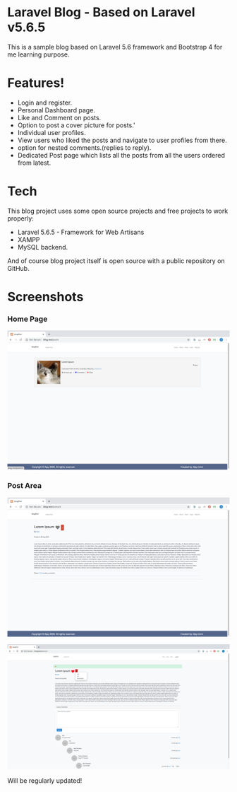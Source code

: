# Laravel Blog - Based on Laravel v5.6.5
This is a sample blog based on Laravel 5.6 framework and Bootstrap 4 for me learning purpose.

# Features!
  - Login and register.
  - Personal Dashboard page.
  - Like and Comment on posts.
  - Option to post a cover picture for posts.'
  - Individual user profiles.
  - View users who liked the posts and navigate to user profiles from there.
  - option for nested comments.(replies to reply).
  - Dedicated Post page which lists all the posts from all the users ordered from latest.


# Tech
This blog project uses some open source projects and free projects to work properly:
* Laravel 5.6.5 - Framework for Web Artisans
* XAMPP
* MySQL backend.

And of course blog project itself is open source with a public repository on GitHub.

# Screenshots
### Home Page

![Home Page](/screenshots/home_page.png)

### Post Area

![Post Area](/screenshots/post_page.png)

![Post Area](/screenshots/post_page2.png)

Will be regularly updated!
